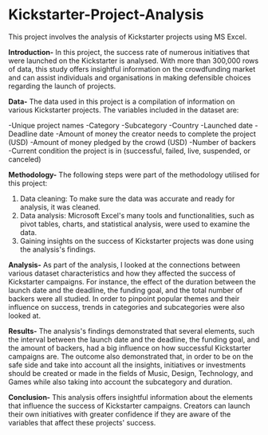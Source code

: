 # Kickstarter-Project-Analysis
This project involves the analysis of Kickstarter projects using MS Excel.

**Introduction-** In this project, the success rate of numerous initiatives that were launched on the Kickstarter is analysed. With more than 300,000 rows of data, this study offers insightful information on the crowdfunding market and can assist individuals and organisations in making defensible choices regarding the launch of projects.

**Data-** The data used in this project is a compilation of information on various Kickstarter projects. The variables included in the dataset are:

-Unique project names
-Category
-Subcategory
-Country
-Launched date
-Deadline date
-Amount of money the creator needs to complete the project (USD)
-Amount of money pledged by the crowd (USD)
-Number of backers
-Current condition the project is in (successful, failed, live, suspended, or canceled)

**Methodology-** The following steps were part of the methodology utilised for this project:
1. Data cleaning: To make sure the data was accurate and ready for analysis, it was cleaned.
2. Data analysis: Microsoft Excel's many tools and functionalities, such as pivot tables, charts, and statistical analysis, were used to examine the data.
3. Gaining insights on the success of Kickstarter projects was done using the analysis's findings.

**Analysis-** As part of the analysis, I looked at the connections between various dataset characteristics and how they affected the success of Kickstarter campaigns. For instance, the effect of the duration between the launch date and the deadline, the funding goal, and the total number of backers were all studied. In order to pinpoint popular themes and their influence on success, trends in categories and subcategories were also looked at.

**Results-** The analysis's findings demonstrated that several elements, such the interval between the launch date and the deadline, the funding goal, and the amount of backers, had a big influence on how successful Kickstarter campaigns are. The outcome also demonstrated that, in order to be on the safe side and take into account all the insights, initiatives or investments should be created or made in the fields of Music, Design, Technology, and Games while also taking into account the subcategory and duration.

**Conclusion-** This analysis offers insightful information about the elements that influence the success of Kickstarter campaigns. Creators can launch their own initiatives with greater confidence if they are aware of the variables that affect these projects' success.


